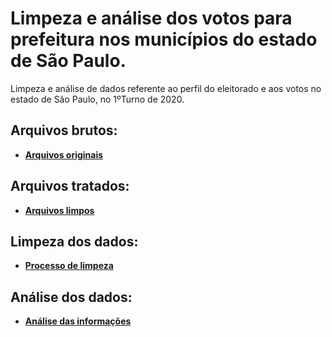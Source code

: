 # Limpeza e análise dos votos para prefeitura nos municípios do estado de São Paulo. 
Limpeza e análise de dados referente ao perfil do eleitorado e aos votos no estado de São Paulo, no 1ºTurno de 2020.




## Arquivos brutos:

* [**Arquivos originais**](https://github.com/Toucci/Limpeza_Analise_Votos_SP_TSE/tree/main/arquivos_brutos)

## Arquivos tratados:

* [**Arquivos limpos**](https://github.com/Toucci/Limpeza_Analise_Votos_SP_TSE/tree/main/arquivos_tratados)


## Limpeza dos dados:

* [**Processo de limpeza**](https://github.com/Toucci/Limpeza_Analise_Votos_SP_TSE/tree/main/limpeza_dos_dados)

## Análise dos dados:

* [**Análise das informações**](https://github.com/Toucci/Limpeza_Analise_Votos_SP_TSE/blob/main/analise_dos_dados/an-lise-dos-votos-e-perfis-dos-eleitores-sp.ipynb)
